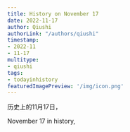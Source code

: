 ```yaml
---
title: History on November 17
date: 2022-11-17
author: Qiushi 
authorLink: "/authors/qiushi"
timestamp: 
- 2022-11
- 11-17
multitype: 
- qiushi
tags: 
- todayinhistory
featuredImagePreview: '/img/icon.png'
---
```









历史上的11月17日，

November 17 in history, 

<!--more-->

